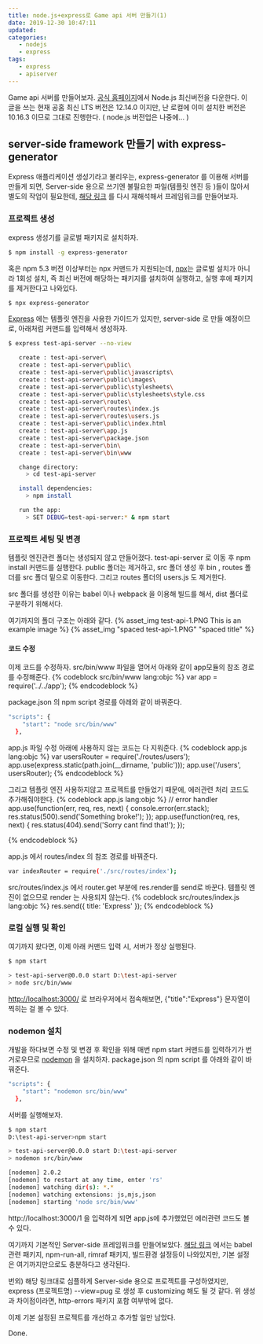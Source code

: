 ```yaml
---
title: node.js+express로 Game api 서버 만들기(1)
date: 2019-12-30 10:47:11
updated:
categories:
   - nodejs
   - express
tags:
   - express
   - apiserver
---
```


Game api 서버를 만들어보자.
[공식 홈페이지](https://nodejs.org/ko/)에서 Node.js 최신버전을 다운한다.
이 글을 쓰는 현재 공홈 최신 LTS 버전은 12.14.0 이지만,
난 로컬에 이미 설치한 버전은 10.16.3 이므로 그대로 진행한다.
( node.js 버전업은 나중에... )

<!-- more -->
<!-- toc -->

## server-side framework 만들기 with express-generator

Express 애플리케이션 생성기라고 불리우는, express-generator 를 이용해 서버를 만들게 되면,
Server-side 용으로 쓰기엔 불필요한 파일(템플릿 엔진 등 )들이 많아서 별도의 작업이 필요한데,
[해당 링크](https://www.freecodecamp.org/news/how-to-enable-es6-and-beyond-syntax-with-node-and-express-68d3e11fe1ab/) 를 다시 재해석해서 프레임워크를 만들어보자.

### 프로젝트 생성

express 생성기를 글로벌 패키지로 설치하자.
``` bash
$ npm install -g express-generator
```
혹은 npm 5.3 버전 이상부터는 npx 커맨드가 지원되는데,
[npx](https://geonlee.tistory.com/32)는 글로벌 설치가 아니라 1회성 설치,
즉 최신 버전에 해당하는 패키지를 설치하여 실행하고, 실행 후에 패키지를 제거한다고 나와있다.
``` bash
$ npx express-generator
```

[Express](https://expressjs.com/ko/starter/generator.html) 에는 템플릿 엔진을 사용한 가이드가 있지만,
server-side 로 만들 예정이므로, 아래처럼 커맨드를 입력해서 생성하자.
``` bash
$ express test-api-server --no-view

   create : test-api-server\
   create : test-api-server\public\
   create : test-api-server\public\javascripts\
   create : test-api-server\public\images\     
   create : test-api-server\public\stylesheets\
   create : test-api-server\public\stylesheets\style.css
   create : test-api-server\routes\
   create : test-api-server\routes\index.js
   create : test-api-server\routes\users.js
   create : test-api-server\public\index.html
   create : test-api-server\app.js
   create : test-api-server\package.json
   create : test-api-server\bin\
   create : test-api-server\bin\www

   change directory:
     > cd test-api-server

   install dependencies:
     > npm install

   run the app:
     > SET DEBUG=test-api-server:* & npm start

```

### 프로젝트 세팅 및 변경
템플릿 엔진관련 폴더는 생성되지 않고 만들어졌다.
test-api-server 로 이동 후 npm install 커맨드를 실행한다.
public 폴더는 제거하고, src 폴더 생성 후 bin , routes 폴더를 src 폴더 밑으로 이동한다.
그리고 routes 폴더의 users.js 도 제거한다.

src 폴더를 생성한 이유는 babel 이나 webpack 을 이용해 빌드를 해서, 
dist 폴더로 구분하기 위해서다.

여기까지의 폴더 구조는 아래와 같다.
{% asset_img test-api-1.PNG This is an example image %}
{% asset_img "spaced test-api-1.PNG" "spaced title" %}

#### 코드 수정
이제 코드를 수정하자. 
src/bin/www 파일을 열어서 아래와 같이 app모듈의 참조 경로를 수정해준다.
{% codeblock src/bin/www lang:objc %}
var app = require('../../app');
{% endcodeblock %}

package.json 의 npm script 경로를 아래와 같이 바꿔준다.
``` bash
"scripts": {
    "start": "node src/bin/www"
  },
```
app.js 파일 수정
아래에 사용하지 않는 코드는 다 지워준다.
{% codeblock app.js lang:objc %}
var usersRouter = require('./routes/users');
app.use(express.static(path.join(__dirname, 'public')));
app.use('/users', usersRouter);
{% endcodeblock %}

그리고 템플릿 엔진 사용하지않고 프로젝트를 만들었기 때문에,
에러관련 처리 코드도 추가해줘야한다.
{% codeblock app.js lang:objc %}
// error handler
app.use(function(err, req, res, next) {
    console.error(err.stack);
    res.status(500).send('Something broke!');
});
app.use(function(req, res, next) {
    res.status(404).send('Sorry cant find that!');
});

{% endcodeblock %}

app.js 에서 routes/index 의 참조 경로를 바꿔준다.
``` bash
var indexRouter = require('./src/routes/index');
```

src/routes/index.js 에서 router.get 부분에 res.render를 send로 바꾼다.
템플릿 엔진이 없으므로 render 는 사용되지 않는다.
{% codeblock src/routes/index.js lang:objc %}
res.send({ title: 'Express' });
{% endcodeblock %}
 
### 로컬 실행 및 확인

여기까지 왔다면, 이제 아래 커맨드 입력 시, 서버가 정상 실행된다.

``` bash
$ npm start

> test-api-server@0.0.0 start D:\test-api-server
> node src/bin/www
```

[http://localhost:3000/](http://localhost:3000/) 로 브라우저에서 접속해보면,
{"title":"Express"} 문자열이 찍히는 걸 볼 수 있다.

### nodemon 설치
개발을 하다보면 수정 및 변경 후 확인을 위해 매번 npm start 커맨드를 입력하기가 번거로우므로
[nodemon](https://akanamed.github.io/2019/12/27/VSCode%EC%97%90%EC%84%9C-Node-js-%EB%94%94%EB%B2%84%EA%B9%85%ED%95%98%EA%B8%B0/#nodemon-%EC%9D%84-%EC%9D%B4%EC%9A%A9%ED%95%9C-%EB%94%94%EB%B2%84%EA%B7%B8-%EC%84%A4%EC%A0%95) 을 설치하자.
package.json 의 npm script 를 아래와 같이 바꿔준다.
``` bash
"scripts": {
    "start": "nodemon src/bin/www"
  },
```

서버를 실행해보자.
``` bash
$ npm start
D:\test-api-server>npm start

> test-api-server@0.0.0 start D:\test-api-server
> nodemon src/bin/www

[nodemon] 2.0.2
[nodemon] to restart at any time, enter 'rs'
[nodemon] watching dir(s): *.*
[nodemon] watching extensions: js,mjs,json
[nodemon] starting 'node src/bin/www'
```

http://localhost:3000/1 을 입력하게 되면 app.js에 추가했었던 에러관련 코드도 볼 수 있다.

여기까지 기본적인 Server-side 프레임워크를 만들어보았다.
[해당 링크](https://www.freecodecamp.org/news/how-to-enable-es6-and-beyond-syntax-with-node-and-express-68d3e11fe1ab/) 에서는 babel관련 패키지, npm-run-all, rimraf 패키지, 빌드환경 설정등이 나와있지만, 기본 설정은 여기까지만으로도 충분하다고 생각된다.

번외)
해당 링크대로 심플하게 Server-side 용으로 프로젝트를 구성하였지만,
express (프로젝트명) --view=pug 로 생성 후 customizing 해도 될 것 같다.
위 생성과 차이점이라면, http-errors 패키지 포함 여부밖에 없다.

이제 기본 설정된 프로젝트를 개선하고 추가할 일만 남았다.

Done.
